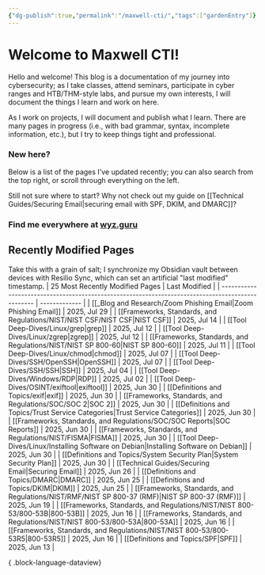 ```yaml
---
{"dg-publish":true,"permalink":"/maxwell-cti/","tags":["gardenEntry"]}
---
```


# Welcome to Maxwell CTI!

Hello and welcome! This blog is a documentation of my journey into cybersecurity; as I take classes, attend seminars, participate in cyber ranges and HTB/THM-style labs, and pursue my own interests, I will document the things I learn and work on here. 

As I work on projects, I will document and publish what I learn. There are many pages in progress (i.e., with bad grammar, syntax, incomplete information, etc.), but I try to keep things tight and professional.

### New here?
Below is a list of the pages I've updated recently; you can also search from the top right, or scroll through everything on the left.

Still not sure where to start? Why not check out my guide on [[Technical Guides/Securing Email\|securing email with SPF, DKIM, and DMARC]]?


### Find me everywhere at [wyz.guru](https://wyz.guru)



## Recently Modified Pages
Take this with a grain of salt; I synchronize my Obsidian vault between devices with Resilio Sync, which can set an artificial "last modified" timestamp.
| 25 Most Recently Modified Pages                                                                   | Last Modified |
| ------------------------------------------------------------------------------------------------- | ------------- |
| [[_Blog and Research/Zoom Phishing Email\|Zoom Phishing Email]]                                | 2025, Jul 29  |
| [[Frameworks, Standards, and Regulations/NIST/NIST CSF/NIST CSF\|NIST CSF]]                    | 2025, Jul 14  |
| [[Tool Deep-Dives/Linux/grep\|grep]]                                                           | 2025, Jul 12  |
| [[Tool Deep-Dives/Linux/zgrep\|zgrep]]                                                         | 2025, Jul 12  |
| [[Frameworks, Standards, and Regulations/NIST/NIST SP 800-60\|NIST SP 800-60]]                 | 2025, Jul 11  |
| [[Tool Deep-Dives/Linux/chmod\|chmod]]                                                         | 2025, Jul 07  |
| [[Tool Deep-Dives/SSH/OpenSSH\|OpenSSH]]                                                       | 2025, Jul 07  |
| [[Tool Deep-Dives/SSH/SSH\|SSH]]                                                               | 2025, Jul 04  |
| [[Tool Deep-Dives/Windows/RDP\|RDP]]                                                           | 2025, Jul 02  |
| [[Tool Deep-Dives/OSINT/exiftool\|exiftool]]                                                   | 2025, Jun 30  |
| [[Definitions and Topics/exif\|exif]]                                                          | 2025, Jun 30  |
| [[Frameworks, Standards, and Regulations/SOC/SOC 2\|SOC 2]]                                    | 2025, Jun 30  |
| [[Definitions and Topics/Trust Service Categories\|Trust Service Categories]]                  | 2025, Jun 30  |
| [[Frameworks, Standards, and Regulations/SOC/SOC Reports\|SOC Reports]]                        | 2025, Jun 30  |
| [[Frameworks, Standards, and Regulations/NIST/FISMA\|FISMA]]                                   | 2025, Jun 30  |
| [[Tool Deep-Dives/Linux/Installing Software on Debian\|Installing Software on Debian]]         | 2025, Jun 30  |
| [[Definitions and Topics/System Security Plan\|System Security Plan]]                          | 2025, Jun 30  |
| [[Technical Guides/Securing Email\|Securing Email]]                                            | 2025, Jun 26  |
| [[Definitions and Topics/DMARC\|DMARC]]                                                        | 2025, Jun 25  |
| [[Definitions and Topics/DKIM\|DKIM]]                                                          | 2025, Jun 25  |
| [[Frameworks, Standards, and Regulations/NIST/RMF/NIST SP 800-37 (RMF)\|NIST SP 800-37 (RMF)]] | 2025, Jun 19  |
| [[Frameworks, Standards, and Regulations/NIST/NIST 800-53/800-53B\|800-53B]]                   | 2025, Jun 16  |
| [[Frameworks, Standards, and Regulations/NIST/NIST 800-53/800-53A\|800-53A]]                   | 2025, Jun 16  |
| [[Frameworks, Standards, and Regulations/NIST/NIST 800-53/800-53R5\|800-53R5]]                 | 2025, Jun 16  |
| [[Definitions and Topics/SPF\|SPF]]                                                            | 2025, Jun 13  |

{ .block-language-dataview}